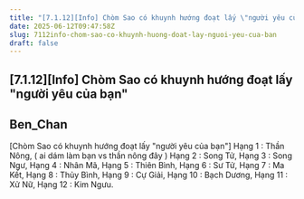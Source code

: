 ```yaml
---
title: "[7.1.12][Info] Chòm Sao có khuynh hướng đoạt lấy \"người yêu của bạn\""
date: 2025-06-12T09:47:58Z
slug: 7112info-chom-sao-co-khuynh-huong-doat-lay-nguoi-yeu-cua-ban
draft: false
---
```


## [7.1.12][Info] Chòm Sao có khuynh hướng đoạt lấy "người yêu của bạn"

## Ben_Chan

[Chòm Sao có khuynh hướng đoạt lấy "người yêu của bạn"] 
Hạng 1 : Thần Nông, ( ai dám làm bạn vs thần nông đây )
Hạng 2 : Song Tử, 
Hạng 3 : Song Ngư, 
Hạng 4 : Nhân Mã, 
Hạng 5 : Thiên Bình, 
Hạng 6 : Sư Tử, 
Hạng 7 : Ma Kết, 
Hạng 8 : Thủy Bình, 
Hạng 9 : Cự Giải, 
Hạng 10 : Bạch Dương, 
Hạng 11 : Xử Nữ, 
Hạng 12 : Kim Ngưu.